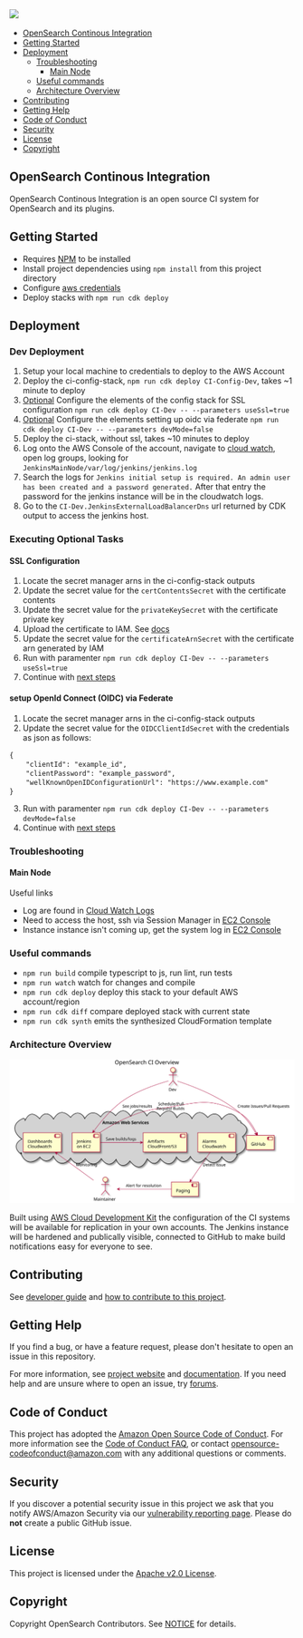 <img src="https://opensearch.org/assets/brand/SVG/Logo/opensearch_logo_default.svg" height="64px"/>

- [OpenSearch Continous Integration](#opensearch-continous-integration)
- [Getting Started](#getting-started)
- [Deployment](#deployment)
  - [Troubleshooting](#troubleshooting)
    - [Main Node](#main-node)
  - [Useful commands](#useful-commands)
  - [Architecture Overview](#architecture-overview)
- [Contributing](#contributing)
- [Getting Help](#getting-help)
- [Code of Conduct](#code-of-conduct)
- [Security](#security)
- [License](#license)
- [Copyright](#copyright)

## OpenSearch Continous Integration

OpenSearch Continous Integration is an open source CI system for OpenSearch and its plugins.

## Getting Started

- Requires [NPM](https://docs.npmjs.com/cli/v7/configuring-npm/install) to be installed
- Install project dependencies using `npm install` from this project directory
- Configure [aws credentials](https://docs.aws.amazon.com/cdk/latest/guide/getting_started.html#getting_started_prerequisites)
- Deploy stacks with `npm run cdk deploy`

## Deployment

### Dev Deployment 
1. Setup your local machine to credentials to deploy to the AWS Account
2. Deploy the ci-config-stack, `npm run cdk deploy CI-Config-Dev`, takes ~1 minute to deploy
3. [Optional](#ssl-configuration) Configure the elements of the config stack for SSL configuration `npm run cdk deploy CI-Dev -- --parameters useSsl=true`
4. [Optional](#setup-openid-connect-oidc-via-federate) Configure the elements setting up oidc via federate `npm run cdk deploy CI-Dev -- --parameters devMode=false`
5. Deploy the ci-stack, without ssl, takes ~10 minutes to deploy
6. Log onto the AWS Console of the account, navigate to [cloud watch](https://console.aws.amazon.com/cloudwatch/home), open log groups, looking for `JenkinsMainNode/var/log/jenkins/jenkins.log`
7. Search the logs for `Jenkins initial setup is required. An admin user has been created and a password generated.` After that entry the password for the jenkins instance will be in the cloudwatch logs.
8. Go to the `CI-Dev.JenkinsExternalLoadBalancerDns` url returned by CDK output to access the jenkins host.

### Executing Optional Tasks
#### SSL Configuration
1. Locate the secret manager arns in the ci-config-stack outputs
2. Update the secret value for the `certContentsSecret` with the certificate contents
3. Update the secret value for the `privateKeySecret` with the certificate private key
4. Upload the certificate to IAM. See [docs](https://docs.aws.amazon.com/cli/latest/reference/iam/upload-server-certificate.html)
5. Update the secret value for the `certificateArnSecret` with the certificate arn generated by IAM
6. Run with paramenter `npm run cdk deploy CI-Dev -- --parameters useSsl=true`
7. Continue with [next steps](#dev-deployment)

#### setup OpenId Connect (OIDC) via Federate
1. Locate the secret manager arns in the ci-config-stack outputs
2. Update the secret value for the `OIDCClientIdSecret` with the credentials as json as follows:
```
{
	"clientId": "example_id",
	"clientPassword": "example_password",
	"wellKnownOpenIDConfigurationUrl": "https://www.example.com"
}
```
3. Run with paramenter `npm run cdk deploy CI-Dev -- --parameters devMode=false`
4. Continue with [next steps](#dev-deployment) 

### Troubleshooting
#### Main Node
Useful links
- Log are found in [Cloud Watch Logs](https://console.aws.amazon.com/cloudwatch/home)
- Need to access the host, ssh via Session Manager in [EC2 Console](https://console.aws.amazon.com/ec2/v2/home)
- Instance instance isn't coming up, get the system log in [EC2 Console](https://console.aws.amazon.com/ec2/v2/home)


### Useful commands

- `npm run build`   compile typescript to js, run lint, run tests
- `npm run watch`   watch for changes and compile
- `npm run cdk deploy`      deploy this stack to your default AWS account/region
- `npm run cdk diff`        compare deployed stack with current state
- `npm run cdk synth`       emits the synthesized CloudFormation template

### Architecture Overview

![Plantuml diagram, see ./diagrams/opensearch-ci-overview.puml for source](./diagrams/opensearch-ci-overview.svg)

Built using [AWS Cloud Development Kit](https://aws.amazon.com/cdk/) the configuration of the CI systems will be available for replication in your own accounts.  The Jenkins instance will be hardened and publically visible, connected to GitHub to make build notifications easy for everyone to see.

## Contributing

See [developer guide](DEVELOPER_GUIDE.md) and [how to contribute to this project](CONTRIBUTING.md). 

## Getting Help

If you find a bug, or have a feature request, please don't hesitate to open an issue in this repository.

For more information, see [project website](https://opensearch.org/) and [documentation](https://docs-beta.opensearch.org/). If you need help and are unsure where to open an issue, try [forums](https://discuss.opendistrocommunity.dev/).

## Code of Conduct

This project has adopted the [Amazon Open Source Code of Conduct](CODE_OF_CONDUCT.md). For more information see the [Code of Conduct FAQ](https://aws.github.io/code-of-conduct-faq), or contact [opensource-codeofconduct@amazon.com](mailto:opensource-codeofconduct@amazon.com) with any additional questions or comments.

## Security

If you discover a potential security issue in this project we ask that you notify AWS/Amazon Security via our [vulnerability reporting page](http://aws.amazon.com/security/vulnerability-reporting/). Please do **not** create a public GitHub issue.

## License

This project is licensed under the [Apache v2.0 License](LICENSE.txt).

## Copyright

Copyright OpenSearch Contributors. See [NOTICE](NOTICE.txt) for details.
